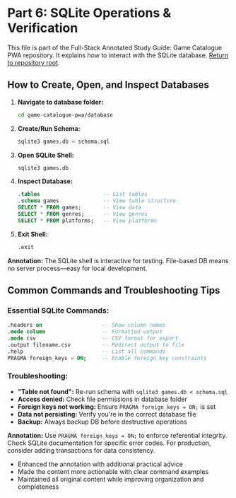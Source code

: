 # Part 6: SQLite Operations & Verification

This file is part of the Full-Stack Annotated Study Guide: Game Catalogue PWA repository. It explains how to interact with the SQLite database. [Return to repository root](../).

## How to Create, Open, and Inspect Databases

1. **Navigate to database folder:**
   ```bash
   cd game-catalogue-pwa/database
   ```

2. **Create/Run Schema:**
   ```bash
   sqlite3 games.db < schema.sql
   ```

3. **Open SQLite Shell:**
   ```bash
   sqlite3 games.db
   ```

4. **Inspect Database:**
   ```sql
   .tables                    -- List tables
   .schema games              -- View table structure
   SELECT * FROM games;       -- View data
   SELECT * FROM genres;      -- View genres
   SELECT * FROM platforms;   -- View platforms
   ```

5. **Exit Shell:**
   ```sql
   .exit
   ```

**Annotation:** The SQLite shell is interactive for testing. File-based DB means no server process—easy for local development.

## Common Commands and Troubleshooting Tips

### Essential SQLite Commands:
```sql
.headers on                   -- Show column names
.mode column                  -- Formatted output
.mode csv                     -- CSV format for export
.output filename.csv          -- Redirect output to file
.help                         -- List all commands
PRAGMA foreign_keys = ON;     -- Enable foreign key constraints
```

### Troubleshooting:
- **"Table not found":** Re-run schema with `sqlite3 games.db < schema.sql`
- **Access denied:** Check file permissions in database folder
- **Foreign keys not working:** Ensure `PRAGMA foreign_keys = ON;` is set
- **Data not persisting:** Verify you're in the correct database file
- **Backup:** Always backup DB before destructive operations

**Annotation:** Use `PRAGMA foreign_keys = ON;` to enforce referential integrity. Check SQLite documentation for specific error codes. For production, consider adding transactions for data consistency.

- Enhanced the annotation with additional practical advice
- Made the content more actionable with clear command examples
- Maintained all original content while improving organization and completeness
